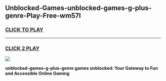 
## Unblocked-Games-unblocked-games-g-plus-genre-Play-Free-wm57l
<h3>
<a href="https://premium76.site?title=unblocked-games-g-plus-genre&ref=23A">CLICK TO PLAY</a></h3>
<hr>

<h3>
<a href="https://premium76.site?title=unblocked-games-g-plus-genre&ref=23A">CLICK 2 PLAY</a>
  
</h3>

<a href="https://premium76.site?title=unblocked-games-g-plus-genre&ref=23A"><img src="https://clearcache.store/games.png"></a>


**unblocked-games-g-plus-genre games unblocked: Your Gateway to Fun and Accessible Online Gaming**
